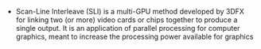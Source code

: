 - Scan-Line Interleave (SLI) is a multi-GPU method developed by 3DFX for linking two (or more) video cards or chips together to produce a single output. It is an application of parallel processing for computer graphics, meant to increase the processing power available for graphics